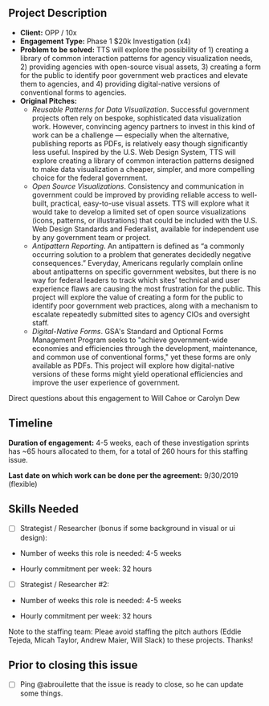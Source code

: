 ## Project Description

* **Client:** OPP / 10x
* **Engagement Type:** Phase 1 $20k Investigation (x4)
* **Problem to be solved:** TTS will explore the possibility of 1) creating a library of common interaction patterns for agency visualization needs, 2) providing agencies with open-source visual assets, 3) creating a form for the public to identify poor government web practices and elevate them to agencies, and 4) providing digital-native versions of conventional forms to agencies.
* **Original Pitches:**
  * *Reusable Patterns for Data Visualization*. Successful government projects often rely on bespoke, sophisticated data visualization work. However, convincing agency partners to invest in this kind of work can be a challenge — especially when the alternative, publishing reports as PDFs, is relatively easy though significantly less useful. Inspired by the U.S. Web Design System, TTS will explore creating a library of common interaction patterns designed to make data visualization a cheaper, simpler, and more compelling choice for the federal government.
  * *Open Source Visualizations*. Consistency and communication in government could be improved by providing reliable access to well-built, practical, easy-to-use visual assets. TTS will explore what it would take to develop a limited set of open source visualizations (icons, patterns, or illustrations) that could be included with the U.S. Web Design Standards and Federalist, available for independent use by any government team or project.
  * *Antipattern Reporting*. An antipattern is defined as “a commonly occurring solution to a problem that generates decidedly negative consequences.” Everyday, Americans regularly complain online about antipatterns on specific government websites, but there is no way for federal leaders to track which sites’ technical and user experience flaws are causing the most frustration for the public. This project will explore the value of creating a form for the public to identify poor government web practices, along with a mechanism to escalate repeatedly submitted sites to agency CIOs and oversight staff.
  * *Digital-Native Forms*. GSA's Standard and Optional Forms Management Program seeks to "achieve government-wide economies and efficiencies through the development, maintenance, and common use of conventional forms," yet these forms are only available as PDFs. This project will explore how digital-native versions of these forms might yield operational efficiencies and improve the user experience of government.

Direct questions about this engagement to Will Cahoe or Carolyn Dew

## Timeline

**Duration of engagement:** 4-5 weeks, each of these investigation sprints has ~65 hours allocated to them, for a total of 260 hours for this staffing issue.

**Last date on which work can be done per the agreement:** 9/30/2019 (flexible)

## Skills Needed

- [ ] Strategist / Researcher (bonus if some background in visual or ui design): 

* Number of weeks this role is needed: 4-5 weeks

* Hourly commitment per week: 32 hours

- [ ] Strategist / Researcher #2: 

* Number of weeks this role is needed: 4-5 weeks

* Hourly commitment per week: 32 hours

Note to the staffing team: Pleae avoid staffing the pitch authors (Eddie Tejeda, Micah Taylor, Andrew Maier, Will Slack) to these projects. Thanks!

## Prior to closing this issue

- [ ] Ping @abrouilette that the issue is ready to close, so he can update some things.
